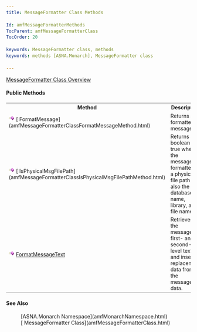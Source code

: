 ```yaml
---
title: MessageFormatter Class Methods

Id: amfMessageFormatterMethods
TocParent: amfMessageFormatterClass
TocOrder: 20

keywords: MessageFormatter class, methods
keywords: methods [ASNA.Monarch], MessageFormatter class

---
```


[ MessageFormatter Class Overview](amfMessageFormatterClass.html) 
<!--mine -->

#### Public Methods
<table class="mytable" cellspacing="0" cellpadding="4" width="90%">
          <colgroup>
            <col width="20%" />
            <col width="70%" />
          </colgroup>
          <tr>
            <th>Method</th>
            <th>Description</th>
          </tr>
          <tr>
            <td>  <img height="16" alt="public method" src="Images/Methods.bmp" width="16" border="0" />
              [
              FormatMessage](amfMessageFormatterClassFormatMessageMethod.html)
            </td>
            <td>Returns a formatted message.</td>
          </tr>
          <tr>
            <td>  <img height="16" alt="public method" src="Images/Methods.bmp" width="16" border="0" />
              [
              IsPhysicalMsgFilePath](amfMessageFormatterClassIsPhysicalMsgFilePathMethod.html)
            </td>
            <td>Returns boolean true when
            the message formatted is a physical file path and also
            the database name, library, and file name.</td>
          </tr>
          <tr>
            <td>  <img height="16" alt="public method" src="Images/Methods.bmp" width="16" border="0" />
              <a shape="rect" href="amfMessageFormatterClassFormatMessageTextMethod.htm">
              FormatMessageText</a>
            </td>
            <td>Retrieves the message's first- and second-level text and inserts 
			replacement data from the message data.</td>
          </tr>
</table>

#### See Also
<dl><dd>[ASNA.Monarch
      Namespace](amfMonarchNamespace.html)</dd>
      <dd>[
      MessageFormatter Class](amfMessageFormatterClass.html)</dd>
</dl>  

